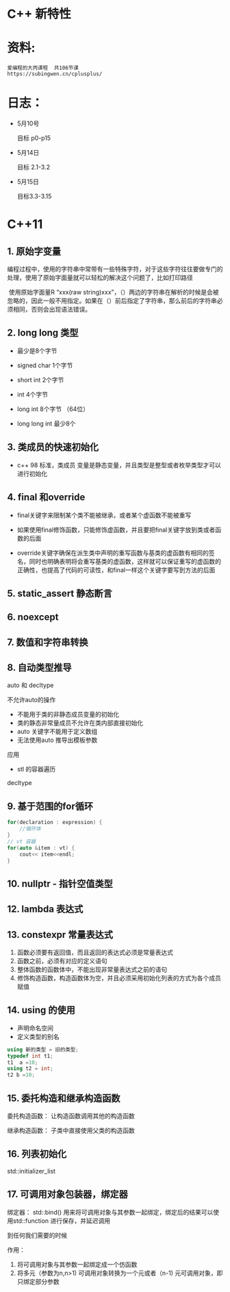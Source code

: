 # C++ 新特性



# 资料:

```
爱编程的大丙课程  共106节课 
https://subingwen.cn/cplusplus/  
```



# 日志：

- 5月10号 

  目标 p0-p15 
  
- 5月14日  

  目标 2.1-3.2
  
- 5月15日

  目标3.3-3.15

  



# C++11



## 1. 原始字变量

​	编程过程中，使用的字符串中常带有一些特殊字符，对于这些字符往往要做专门的处理，使用了原始字面量就可以轻松的解决这个问题了，比如打印路径

​	使用原始字面量R “xxx(raw string)xxx”，（）两边的字符串在解析的时候是会被忽略的，因此一般不用指定。如果在（）前后指定了字符串，那么前后的字符串必须相同，否则会出现语法错误。





## 2. long long 类型

- 最少是8个字节    

- signed char  1个字节
- short int 2个字节
- int  4个字节 
-  long int  8个字节 （64位）  
- long long int  最少8个



## 3. 类成员的快速初始化

- c++ 98 标准，类成员  变量是静态变量，并且类型是整型或者枚举类型才可以进行初始化





## 4. final 和override 

- final关键字来限制某个类不能被继承，或者某个虚函数不能被重写
- 如果使用final修饰函数，只能修饰虚函数，并且要把final关键字放到类或者函数的后面



- override关键字确保在派生类中声明的重写函数与基类的虚函数有相同的签名，同时也明确表明将会重写基类的虚函数，这样就可以保证重写的虚函数的正确性，也提高了代码的可读性，和final一样这个关键字要写到方法的后面






## 5. static_assert 静态断言







## 6. noexcept 







## 7. 数值和字符串转换



 

## 8. 自动类型推导

auto 和 decltype  



不允许auto的操作

- 不能用于类的非静态成员变量的初始化
- 类的静态非常量成员不允许在类内部直接初始化
- auto 关键字不能用于定义数组
- 无法使用auto 推导出模板参数

应用

- stl 的容器遍历 





decltype



## 9. 基于范围的for循环

```c++
for(declaration : expression) {
    //循环体
}
// vt 容器
for(auto &item : vt) {
    cout<< item<<endl; 
}
```





## 10. nullptr - 指针空值类型  











## 12. lambda 表达式











## 13. constexpr 常量表达式



1. 函数必须要有返回值，而且返回的表达式必须是常量表达式
2. 函数之前，必须有对应的定义语句
3. 整体函数的函数体中，不能出现非常量表达式之前的语句
4. 修饰构造函数，构造函数体为空，并且必须采用初始化列表的方式为各个成员赋值



 

## 14. using 的使用

- 声明命名空间
- 定义类型的别名

```c++
using 新的类型 = 旧的类型;
typedef int t1; 
t1  a =10;
using t2 = int;
t2 b =10;
```





## 15. 委托构造和继承构造函数

委托构造函数： 让构造函数调用其他的构造函数

继承构造函数： 子类中直接使用父类的构造函数





## 16. 列表初始化



std::initializer_list  



## 17. 可调用对象包装器，绑定器 



绑定器：  std::bind() 用来将可调用对象与其参数一起绑定，绑定后的结果可以使用std::function 进行保存，并延迟调用

到任何我们需要的时候

作用： 

1. 将可调用对象与其参数一起绑定成一个仿函数
2. 将多元（参数为n,n>1) 可调用对象转换为一个元或者（n-1) 元可调用对象，即只绑定部分参数













































